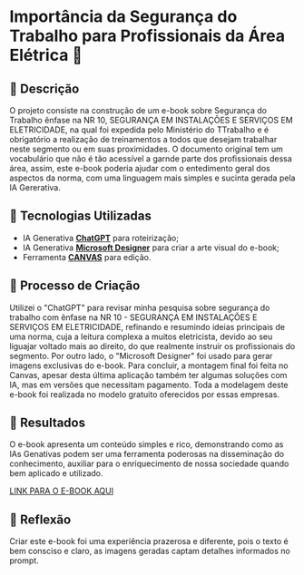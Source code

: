 # Importância da Segurança do Trabalho para Profissionais da Área Elétrica 🌌

## 📒 Descrição
O projeto consiste na construção de um e-book sobre Segurança do Trabalho ênfase na NR 10, SEGURANÇA EM
INSTALAÇÕES E SERVIÇOS EM ELETRICIDADE, na qual foi expedida pelo Ministério do TTrabalho e é obrigatório
a realização de treinamentos a todos que desejam trabalhar neste segmento ou em suas proximidades.
O documento original tem um vocabulário que não é tão acessível a garnde parte dos profissionais dessa área, 
assim, este e-book poderia ajudar com o entedimento geral dos aspectos da norma, com uma linguagem mais simples
e sucinta gerada pela IA Gererativa. 

## 🤖 Tecnologias Utilizadas
- IA Generativa **[ChatGPT](https://chat.openai.com)** para roteirização;
- IA Generativa **[Microsoft Designer](https://create.microsoft.com/es-es/features/ai-image-generator)** para criar a arte visual do e-book;
- Ferramenta **[CANVAS](https://www.canva.com/)** para edição.

## 🧐 Processo de Criação
Utilizei o "ChatGPT" para revisar minha pesquisa sobre segurança do trabalho com ênfase na NR 10 - SEGURANÇA EM
INSTALAÇÕES E SERVIÇOS EM ELETRICIDADE, refinando e resumindo ideias principais de uma norma, cuja a leitura complexa a muitos eletricista, devido ao seu liguajar voltado mais ao direito, do que realmente instruir os profissionais do segmento. Por outro lado, o "Microsoft Designer" foi usado para gerar imagens exclusivas do e-book. Para concluir, a montagem final foi feita no Canvas, apesar desta última aplicação também ter algumas soluções com IA, mas em versões que necessitam pagamento. Toda a modelagem deste e-book foi realizada no modelo gratuito oferecidos por essas empresas.

## 🚀 Resultados
O e-book apresenta um conteúdo simples e rico, demonstrando como as IAs Genativas podem ser uma ferramenta poderosas na disseminação do conhecimento, auxiliar para o enriquecimento de nossa sociedade quando bem aplicado e utilizado.

[LINK PARA O E-BOOK AQUI](exemplos\E-BOOK.md)

## 💭 Reflexão
Criar este e-book foi uma experiência prazerosa e diferente, pois o texto é bem consciso e claro, as imagens geradas captam detalhes informados no prompt.
